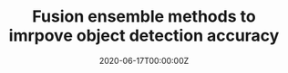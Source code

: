 ---
title: Fusion ensemble methods to imrpove object detection accuracy
summary: Object detection finds place in real-life applications in a variety of domains ranging from agriculture to defense. Increasing detection accuracy is a step toward the use of deep learning based object detectors in safety-critical applications. We propose increasing the accuracy using statistical fusion ensemble method on the bounding box coordinates obtained from multiple object detection models, using root mean squared error as a metric. Tests on the PascalVOC 2012 dataset indicate that the statistical fusion ensemble method is optimal for 40% of the test cases, implying that the individual detectors collectively fail by the same percentage.

tags:
- Deep Learning
- Computer Vision
date: "2020-06-17T00:00:00Z"

# Optional external URL for project (replaces project detail page).
external_link: ""

image:
  caption: ''
  focal_point: Smart

links:
url_code: "https://github.com/Sridhar98/FYP"
url_pdf: "https://drive.google.com/file/d/1Nmo_L0kj_ptoRtiTsZ4jYJupkL0ARGl6/view?usp=sharing"
url_slides: "https://docs.google.com/presentation/d/1PscbD3VRWoutpI0rd4eIsf8zQxSyLzrhIIyFH7lz-S0/edit?usp=sharing"
url_video: ""

# Slides (optional).
#   Associate this project with Markdown slides.
#   Simply enter your slide deck's filename without extension.
#   E.g. `slides = "example-slides"` references `content/slides/example-slides.md`.
#   Otherwise, set `slides = ""`.
slides: ""
---